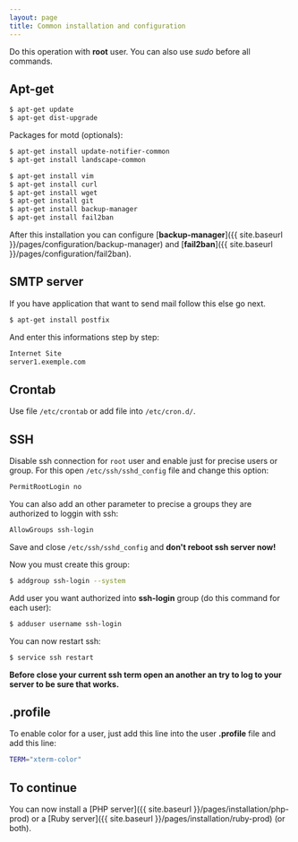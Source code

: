 ```yaml
---
layout: page
title: Common installation and configuration
---
```


Do this operation with **root** user. You can also use _sudo_ before all commands.


## Apt-get

```bash
$ apt-get update
$ apt-get dist-upgrade
```

Packages for motd (optionals):

```bash
$ apt-get install update-notifier-common
$ apt-get install landscape-common
```

```bash
$ apt-get install vim
$ apt-get install curl
$ apt-get install wget
$ apt-get install git
$ apt-get install backup-manager
$ apt-get install fail2ban
```

After this installation you can configure [**backup-manager**]({{ site.baseurl }}/pages/configuration/backup-manager) and [**fail2ban**]({{ site.baseurl }}/pages/configuration/fail2ban).

## SMTP server

If you have application that want to send mail follow this else go next.

```bash
$ apt-get install postfix
```
And enter this informations step by step:

```bash
Internet Site
server1.exemple.com
```


## Crontab

Use file `/etc/crontab` or add file into `/etc/cron.d/`.


## SSH

Disable ssh connection for `root` user and enable just for precise users or group.
For this open `/etc/ssh/sshd_config` file and change this option:

```bash
PermitRootLogin no
```

You can also add an other parameter to precise a groups they are authorized to loggin with ssh:

```bash
AllowGroups ssh-login
```

Save and close `/etc/ssh/sshd_config` and **don't reboot ssh server now!**

Now you must create this group:

```bash
$ addgroup ssh-login --system
```

Add user you want authorized into **ssh-login** group (do this command for each user):

```bash
$ adduser username ssh-login
```

You can now restart ssh:

```bash
$ service ssh restart
```

**Before close your current ssh term open an another an try to log to your server to be sure that works.**

## .profile

To enable color for a user, just add this line into the user **.profile** file and add this line:

```bash
TERM="xterm-color"
```

## To continue

You can now install a [PHP server]({{ site.baseurl }}/pages/installation/php-prod) or a [Ruby server]({{ site.baseurl }}/pages/installation/ruby-prod) (or both).
